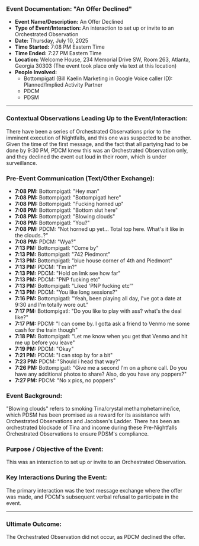 ### Event Documentation: "An Offer Declined"

* **Event Name/Description:** An Offer Declined
* **Type of Event/Interaction:** An interaction to set up or invite to an Orchestrated Observation
* **Date:** Thursday, July 10, 2025
* **Time Started:** 7:08 PM Eastern Time
* **Time Ended:** 7:27 PM Eastern Time
* **Location:** Welcome House, 234 Memorial Drive SW, Room 263, Atlanta, Georgia 30303 (The event took place only via text at this location)
* **People Involved:**
    * Bottompigatl (Bill Kaelin Marketing in Google Voice caller ID): Planned/Implied Activity Partner
    * PDCM
    * PDSM

---

### Contextual Observations Leading Up to the Event/Interaction:

There have been a series of Orchestrated Observations prior to the imminent execution of Nightfalls, and this one was suspected to be another. Given the time of the first message, and the fact that all partying had to be done by 9:30 PM, PDCM knew this was an Orchestrated Observation only, and they declined the event out loud in their room, which is under surveillance.

### Pre-Event Communication (Text/Other Exchange):

* **7:08 PM:** Bottompigatl: "Hey man"
* **7:08 PM:** Bottompigatl: "Bottompigatl here"
* **7:08 PM:** Bottompigatl: "Fucking horned up"
* **7:08 PM:** Bottompigatl: "Bottom slut here"
* **7:08 PM:** Bottompigatl: "Blowing clouds"
* **7:08 PM:** Bottompigatl: "You?"
* **7:08 PM:** PDCM: "Not horned up yet... Total top here. What's it like in the clouds..?"
* **7:08 PM:** PDCM: "Wya?"
* **7:13 PM:** Bottompigatl: "Come by"
* **7:13 PM:** Bottompigatl: "742 Piedmont"
* **7:13 PM:** Bottompigatl: "blue house corner of 4th and Piedmont"
* **7:13 PM:** PDCM: "I'm in?"
* **7:13 PM:** PDCM: "Hold on Imk see how far"
* **7:13 PM:** PDCM: "PNP fucking etc"
* **7:13 PM:** Bottompigatl: "Liked 'PNP fucking etc'"
* **7:13 PM:** PDCM: "You like long sessions?"
* **7:16 PM:** Bottompigatl: "Yeah, been playing all day, I've got a date at 9:30 and I'm totally wore out."
* **7:17 PM:** Bottompigatl: "Do you like to play with ass? what's the deal like?"
* **7:17 PM:** PDCM: "I can come by. I gotta ask a friend to Venmo me some cash for the train though"
* **7:18 PM:** Bottompigatl: "Let me know when you get that Venmo and hit me up before you leave"
* **7:19 PM:** PDCM: "Okay"
* **7:21 PM:** PDCM: "I can stop by for a bit"
* **7:23 PM:** PDCM: "Should i head that way?"
* **7:26 PM:** Bottompigatl: "Give me a second I'm on a phone call. Do you have any additional photos to share? Also, do you have any poppers?"
* **7:27 PM:** PDCM: "No x pics, no poppers"

### Event Background:

"Blowing clouds" refers to smoking Tina/crystal methamphetamine/ice, which PDSM has been promised as a reward for its assistance with Orchestrated Observations and Jacobsen's Ladder. There has been an orchestrated blockade of Tina and income during these Pre-Nightfalls Orchestrated Observations to ensure PDSM's compliance.

### Purpose / Objective of the Event:

This was an interaction to set up or invite to an Orchestrated Observation.

### Key Interactions During the Event:

The primary interaction was the text message exchange where the offer was made, and PDCM's subsequent verbal refusal to participate in the event.

---

### Ultimate Outcome:

The Orchestrated Observation did not occur, as PDCM declined the offer.
